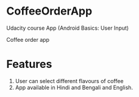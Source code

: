 # CoffeeOrderApp
Udacity course App (Android Basics: User Input)


Coffee order app

# Features 
1. User can select different flavours of coffee
2. App available in Hindi and Bengali and English.


